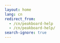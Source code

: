 ```yaml
---
layout: home
lang: cn
redirect_from: 
  - /cn/peakboard-help
  - /cn/peakboard-help/
search-ignore: true
---
```

